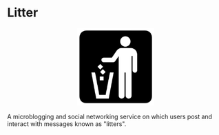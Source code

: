 # Litter 
 <p align="center">
  <img src="https://github.com/lawandothman/litter/blob/master/litter-client/src/images/icon.png?raw=true" />
</p>

A microblogging and social networking service on which users post and interact with messages known as "litters".
